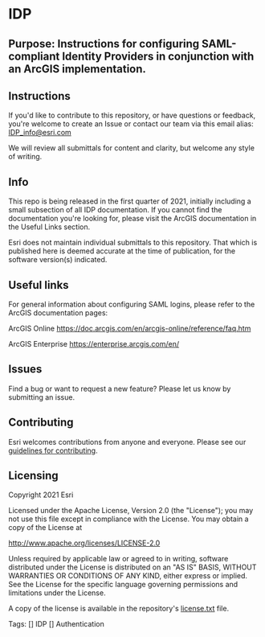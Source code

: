 # IDP

## Purpose: Instructions for configuring SAML-compliant Identity Providers in conjunction with an ArcGIS implementation.

## Instructions

If you'd like to contribute to this repository, or have questions or feedback, you're welcome to create an Issue or contact our team via this email alias:
IDP_info@esri.com

We will review all submittals for content and clarity, but welcome any style of writing. 

## Info
This repo is being released in the first quarter of 2021, initially including a small subsection of all IDP documentation.
If you cannot find the documentation you're looking for, please visit the ArcGIS documentation in the Useful Links section.

Esri does not maintain individual submittals to this repository. That which is published here is deemed accurate at the time of publication, for the software version(s) indicated.

## Useful links

For general information about configuring SAML logins, please refer to the ArcGIS documentation pages:

ArcGIS Online
https://doc.arcgis.com/en/arcgis-online/reference/faq.htm 

ArcGIS Enterprise
https://enterprise.arcgis.com/en/ 


## Issues

Find a bug or want to request a new feature?  Please let us know by submitting an issue.

## Contributing

Esri welcomes contributions from anyone and everyone. Please see our [guidelines for contributing](https://github.com/esri/contributing).

## Licensing
Copyright 2021 Esri

Licensed under the Apache License, Version 2.0 (the "License");
you may not use this file except in compliance with the License.
You may obtain a copy of the License at

   http://www.apache.org/licenses/LICENSE-2.0

Unless required by applicable law or agreed to in writing, software
distributed under the License is distributed on an "AS IS" BASIS,
WITHOUT WARRANTIES OR CONDITIONS OF ANY KIND, either express or implied.
See the License for the specific language governing permissions and
limitations under the License.

A copy of the license is available in the repository's [license.txt]( https://raw.github.com/Esri/quickstart-map-js/master/license.txt) file.

Tags:
[] IDP
[] Authentication
​​​​​​​​​​​​​​

 

















